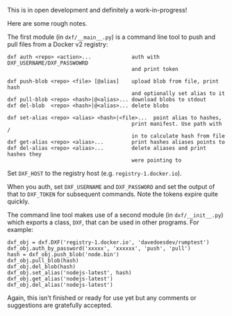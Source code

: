 This is in open development and definitely a work-in-progress!

Here are some rough notes.

The first module (in `dxf/__main__.py`) is a command line tool to push and pull
files from a Docker v2 registry:

```
dxf auth <repo> <action>...             auth with DXF_USERNAME/DXF_PASSWOWRD
                                        and print token

dxf push-blob <repo> <file> [@alias]    upload blob from file, print hash
                                        and optionally set alias to it
dxf pull-blob <repo> <hash>|@<alias>... download blobs to stdout
dxf del-blob  <repo> <hash>|@<alias>... delete blobs

dxf set-alias <repo> <alias> <hash>|<file>...  point alias to hashes,
                                        print manifest. Use path with /
                                        in to calculate hash from file 
dxf get-alias <repo> <alias>...         print hashes aliases points to
dxf del-alias <repo> <alias>...         delete aliases and print hashes they
                                        were pointing to
```

Set `DXF_HOST` to the registry host (e.g. `registry-1.docker.io`).

When you auth, set `DXF_USERNAME` and `DXF_PASSWORD` and set the output of that
to `DXF_TOKEN` for subsequent commands. Note the tokens expire quite quickly.

The command line tool makes use of a second module (in `dxf/__init__.py`)
which exports a class, `DXF`, that can be used in other programs. For example:

```
dxf_obj = dxf.DXF('registry-1.docker.io', 'davedoesdev/rumptest')
dxf_obj.auth_by_password('xxxxx', 'xxxxxx', 'push', 'pull')
hash = dxf_obj.push_blob('node.bin')
dxf_obj.pull_blob(hash)
dxf_obj.del_blob(hash)
dxf_obj.set_alias('nodejs-latest', hash)
dxf_obj.get_alias('nodejs-latest')
dxf_obj.del_alias('nodejs-latest')
```

Again, this isn't finished or ready for use yet but any comments or suggestions
are gratefully accepted.
